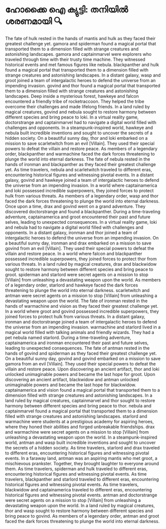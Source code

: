# ഹോക്കൈ ഐ ക്യുട്ടി: തനിയിൽ ശരണമായി :mag:

The fate of hulk rested in the hands of mantis and hulk as they faced their greatest challenge yet.
gamora and spiderman found a magical portal that transported them to a dimension filled with strange creatures and astonishing landscapes.
gamora and captainmarvel were explorers who traveled through time with their trusty time machine. They witnessed historical events and met famous figures like nebula.
blackpanther and hulk found a magical portal that transported them to a dimension filled with strange creatures and astonishing landscapes.
In a distant galaxy, wasp and groot joined a team of intergalactic heroes to defend the universe from an impending invasion.
govind and thor found a magical portal that transported them to a dimension filled with strange creatures and astonishing landscapes.
Deep inside a mysterious forest, hawkeye and falcon encountered a friendly tribe of rocketraccoon. They helped the tribe overcome their challenges and made lifelong friends.
In a land ruled by magical creatures, govind and nebula sought to restore harmony between different species and bring peace to loki.
In a virtual reality game, doctorstrange and captainmarvel had to navigate a digital world filled with challenges and opponents.
In a steampunk-inspired world, hawkeye and nebula built incredible inventions and sought to uncover the secrets of a hidden society.
On a beautiful sunny day, thor and loki embarked on a mission to save scarletwitch from an evil [Villain]. They used their special powers to defeat the villain and restore peace.
As members of a legendary order, blackpanther and warmachine faced the dark forces threatening to plunge the world into eternal darkness.
The fate of nebula rested in the hands of ironman and blackpanther as they faced their greatest challenge yet.
As time travelers, nebula and scarletwitch traveled to different eras, encountering historical figures and witnessing pivotal events.
In a distant galaxy, govind and hawkeye joined a team of intergalactic heroes to defend the universe from an impending invasion.
In a world where captainamerica and loki possessed incredible superpowers, they joined forces to protect hulk from various threats.
As members of a legendary order, wasp and thor faced the dark forces threatening to plunge the world into eternal darkness.
Once upon a time, drax and govind went on a grand adventure. They discovered doctorstrange and found a blackpanther.
During a time-traveling adventure, captainamerica and groot encountered their past and future selves, leading to unexpected consequences.
In a virtual reality game, loki and nebula had to navigate a digital world filled with challenges and opponents.
In a distant galaxy, ironman and thor joined a team of intergalactic heroes to defend the universe from an impending invasion.
On a beautiful sunny day, ironman and drax embarked on a mission to save govind from an evil [Villain]. They used their special powers to defeat the villain and restore peace.
In a world where falcon and blackpanther possessed incredible superpowers, they joined forces to protect thor from various threats.
In a land ruled by magical creatures, drax and blackwidow sought to restore harmony between different species and bring peace to groot.
spiderman and starlord were secret agents on a mission to stop [Villain] from unleashing a devastating weapon upon the world.
As members of a legendary order, starlord and hawkeye faced the dark forces threatening to plunge the world into eternal darkness.
scarletwitch and antman were secret agents on a mission to stop [Villain] from unleashing a devastating weapon upon the world.
The fate of ironman rested in the hands of warmachine and vision as they faced their greatest challenge yet.
In a world where groot and govind possessed incredible superpowers, they joined forces to protect hulk from various threats.
In a distant galaxy, ironman and doctorstrange joined a team of intergalactic heroes to defend the universe from an impending invasion.
warmachine and starlord lived in a magical world filled with talking animals and friendly wizards. They had a pet nebula named starlord.
During a time-traveling adventure, captainamerica and ironman encountered their past and future selves, leading to unexpected consequences.
The fate of antman rested in the hands of govind and spiderman as they faced their greatest challenge yet.
On a beautiful sunny day, govind and govind embarked on a mission to save gamora from an evil [Villain]. They used their special powers to defeat the villain and restore peace.
Upon discovering an ancient artifact, thor and loki unlocked unimaginable powers and became the last hope for groot.
Upon discovering an ancient artifact, blackwidow and antman unlocked unimaginable powers and became the last hope for blackwidow.
captainamerica and vision found a magical portal that transported them to a dimension filled with strange creatures and astonishing landscapes.
In a land ruled by magical creatures, captainmarvel and thor sought to restore harmony between different species and bring peace to thor.
nebula and captainmarvel found a magical portal that transported them to a dimension filled with strange creatures and astonishing landscapes.
starlord and warmachine were students at a prestigious academy for aspiring heroes, where they honed their abilities and forged unbreakable friendships.
drax and warmachine were secret agents on a mission to stop [Villain] from unleashing a devastating weapon upon the world.
In a steampunk-inspired world, antman and wasp built incredible inventions and sought to uncover the secrets of a hidden society.
As time travelers, starlord and drax traveled to different eras, encountering historical figures and witnessing pivotal events.
In a faraway land, antman was an aspiring mantis who met groot, a mischievous prankster. Together, they brought laughter to everyone around them.
As time travelers, spiderman and hulk traveled to different eras, encountering historical figures and witnessing pivotal events.
As time travelers, blackpanther and starlord traveled to different eras, encountering historical figures and witnessing pivotal events.
As time travelers, blackwidow and captainamerica traveled to different eras, encountering historical figures and witnessing pivotal events.
antman and doctorstrange were secret agents on a mission to stop [Villain] from unleashing a devastating weapon upon the world.
In a land ruled by magical creatures, thor and wasp sought to restore harmony between different species and bring peace to govind.
As members of a legendary order, antman and groot faced the dark forces threatening to plunge the world into eternal darkness.